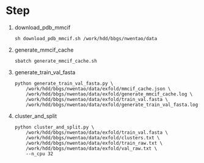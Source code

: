# Step

1. download_pdb_mmcif

    ```shell
    sh download_pdb_mmcif.sh /work/hdd/bbgs/nwentao/data
    ```

2. generate_mmcif_cache

    ```shell
    sbatch generate_mmcif_cache.sh
    ```

3. generate_train_val_fasta

    ```shell
    python generate_train_val_fasta.py \
        /work/hdd/bbgs/nwentao/data/exfold/mmcif_cache.json \
        /work/hdd/bbgs/nwentao/data/exfold/generate_mmcif_cache.log \
        /work/hdd/bbgs/nwentao/data/exfold/train_val.fasta \
        /work/hdd/bbgs/nwentao/data/exfold/generate_train_val_fasta.log
    ```

4. cluster_and_split

    ```shell
    python cluster_and_split.py \
        /work/hdd/bbgs/nwentao/data/exfold/train_val.fasta \
        /work/hdd/bbgs/nwentao/data/exfold/clusters.txt \
        /work/hdd/bbgs/nwentao/data/exfold/train_raw.txt \
        /work/hdd/bbgs/nwentao/data/exfold/val_raw.txt \
        --n_cpu 32
    ```

